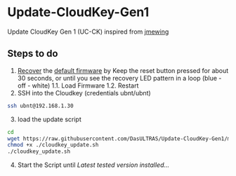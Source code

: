 # Update-CloudKey-Gen1
Update CloudKey Gen 1 (UC-CK) inspired from [jmewing](https://github.com/jmewing/uckp-gen2)

## Steps to do

1. [Recover](https://help.ui.com/hc/en-us/articles/220334168-UniFi-Cloud-Key-Emergency-Recovery-UI) the [default firmware](https://www.ubnt.com/download/unifi/unifi-cloud-key) by Keep the reset button pressed for about 30 seconds, or until you see the recovery LED pattern in a loop (blue - off - white)
  1.1. Load Firmware
  1.2. Restart
2. SSH into the Cloudkey (credentials ubnt/ubnt)
```bash
ssh ubnt@192.168.1.30
```
3. load the update script
```bash
cd
wget https://raw.githubusercontent.com/DasULTRAS/Update-CloudKey-Gen1/main/cloudkey_update.sh
chmod +x ./cloudkey_update.sh
./cloudkey_update.sh

```
4. Start the Script until *Latest tested version installed...*
